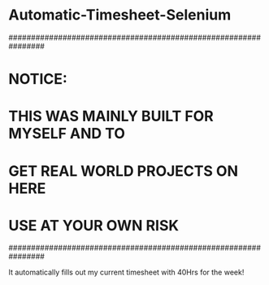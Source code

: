 # Automatic-Timesheet-Selenium

################################################################
#                          NOTICE:                             #
#       THIS WAS MAINLY BUILT FOR MYSELF AND TO                #
#             GET REAL WORLD PROJECTS ON HERE                  #
#                   USE AT YOUR OWN RISK                       #
################################################################

It automatically fills out my current timesheet with 40Hrs for the week!


